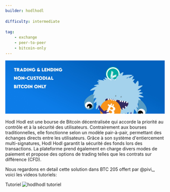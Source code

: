 ```yaml
---
builder: hodlhodl

difficulty: intermediate

tag: 
    - exchange
    - peer-to-peer
    - bitcoin-only
---
```

![cover](assets/0.jpeg)

Hodl Hodl est une bourse de Bitcoin décentralisée qui accorde la priorité au contrôle et à la sécurité des utilisateurs. Contrairement aux bourses traditionnelles, elle fonctionne selon un modèle pair-à-pair, permettant des échanges directs entre les utilisateurs. Grâce à son système d'entiercement multi-signatures, Hodl Hodl garantit la sécurité des fonds lors des transactions. La plateforme prend également en charge divers modes de paiement et propose des options de trading telles que les contrats sur différence (CFD).

Nous regardons en detail cette solution dans BTC 205 offert par @pivi_, voici les videos tutoriels: 

Tutoriel
![hodlhodl tutoriel](https://youtu.be/BDH9jE7kpD8)


